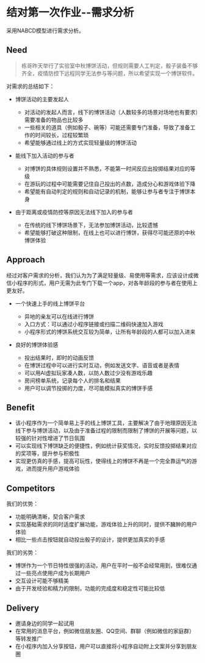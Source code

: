 # 结对第一次作业--需求分析

采用NABCD模型进行需求分析。

## Need

> 栋哥昨天举行了实验室中秋博饼活动，但规则需要人工判定，骰子装备不够齐全，疫情防控下远程同学无法参与等问题，所以希望实现一个博饼软件。

对需求的总结如下：

+ 博饼活动的主要发起人
  + 对活动的发起人而言，线下的博饼活动（人数较多的场景对场地也有要求）需要准备的物品也比较多
  + 一些相关的道具（例如骰子、碗等）可能还需要专门准备，导致了准备工作的时间较长，过程较繁琐
  + 希望能够通过线上的方式实现轻量级的博饼活动

+ 能线下加入活动的参与者
  + 对博饼的具体规则设置并不熟悉，不能第一时间反应出投掷结果对应的等级
  + 在游玩的过程中可能需要记住自己投出的点数，造成分心和游戏体验下降
  + 希望能有自动判定的规则和自动记录的机制，能够让参与者专注于博饼本身

+ 由于距离或疫情防控等原因无法线下加入的参与者
  + 在传统的线下博饼场景下，无法参加博饼活动，比较遗憾
  + 希望能够打破这种限制，在线上也可以进行博饼，获得尽可能还原的中秋博饼体验

## Approach

​		经过对客户需求的分析，我们认为为了满足轻量级、易使用等需求，应该设计成微信小程序的形式，用户无需为此专门下载一个app，对各年龄段的参与者在使用上更友好。

+ 一个快速上手的线上博饼平台
  + 异地的亲友可以在线进行博饼
  + 入口方式：可以通过小程序链接或扫描二维码快速加入游戏
  + 小程序形式的博饼系统交互较为简单，让所有年龄段的人都可以加入进来

+ 良好的博饼体验感
  + 投出结果时，即时的动画反馈
  + 在博饼过程中可以进行实时互动，例如发送文字、语音或者是表情
  + 可以用AI虚拟玩家凑人数，以防人数过少没有游戏乐趣
  + 房间榜单系统，记录每个人的排名和结果
  + 用户可以调节投掷的力度，尽可能模拟真实的博饼手感

## Benefit

+ 该小程序作为一个简单易上手的线上博饼工具，主要解决了由于地理原因无法线下参与博饼活动，以及由于准备过程的限制而限制了博饼的开展等问题，以较强的针对性增进了节日氛围
+ 可以实现线下博饼缺乏的便捷性，例如统计获奖情况，实时反馈投掷结果对应的奖项等，提升参与积极性
+ 实现更仿真的手感，提高可玩性，使得线上的博饼不再是一个完全靠运气的游戏，进而提升用户游戏体验

## Competitors

我们的优势：

+ 功能明确清晰，契合客户需求
+ 实现基础需求的同时适度扩展功能，游戏体验上升的同时，提供不臃肿的用户体验
+ 相比一些点击按钮就自动投出骰子的设计，提供更加真实的手感

我们的劣势：

+ 博饼作为一个节日特性很强的活动，用户在平时一般不会经常用到，很难仅通过一些亮点使用户成为长期用户
+ 交互设计可能不够精美
+ 由于开发经验和精力的限制，功能的完成度和稳定性可能比较低

## Delivery

+ 邀请身边的同学一起试用
+ 在常用的消息平台，例如微信朋友圈、QQ空间、群聊（例如微信的家庭群）等转发推广
+ 在小程序内加入分享按钮，用户可以直接将小程序自动附上文案并分享到朋友圈

